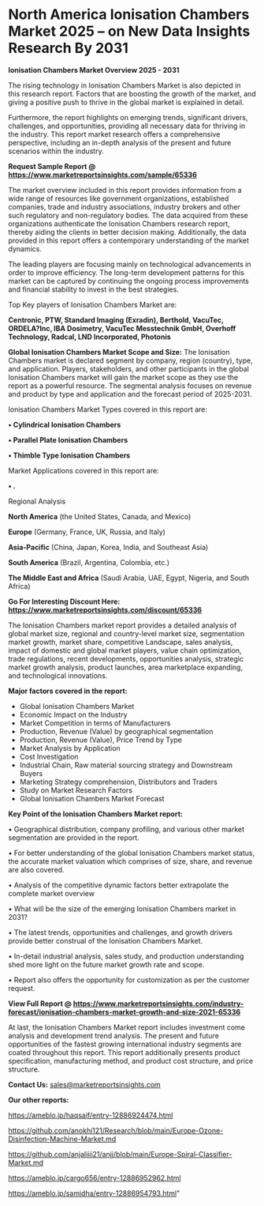 # North America Ionisation Chambers Market 2025 – on New Data Insights Research By 2031

<Strong> Ionisation Chambers Market Overview 2025 - 2031</strong>

The rising technology in Ionisation Chambers Market is also depicted in this research report. Factors that are boosting the growth of the market, and giving a positive push to thrive in the global market is explained in detail.

Furthermore, the report highlights on emerging trends, significant drivers, challenges, and opportunities, providing all necessary data for thriving in the industry. This report market research offers a comprehensive perspective, including an in-depth analysis of the present and future scenarios within the industry.

<strong>Request Sample Report @ <a href=https://www.marketreportsinsights.com/sample/65336>https://www.marketreportsinsights.com/sample/65336</a></strong>

The market overview included in this report provides information from a wide range of resources like government organizations, established companies, trade and industry associations, industry brokers and other such regulatory and non-regulatory bodies. The data acquired from these organizations authenticate the Ionisation Chambers research report, thereby aiding the clients in better decision making. Additionally, the data provided in this report offers a contemporary understanding of the market dynamics.

The leading players are focusing mainly on technological advancements in order to improve efficiency. The long-term development patterns for this market can be captured by continuing the ongoing process improvements and financial stability to invest in the best strategies.

Top Key players of Ionisation Chambers Market are:

<strong>Centronic, PTW, Standard Imaging (Exradin), Berthold, VacuTec, ORDELA?Inc, IBA Dosimetry, VacuTec Messtechnik GmbH, Overhoff Technology, Radcal, LND Incorporated, Photonis</strong>

<strong><b>Global Ionisation Chambers Market Scope and Size:</b></strong>
The Ionisation Chambers market is declared segment by company, region (country), type, and application. Players, stakeholders, and other participants in the global Ionisation Chambers market will gain the market scope as they use the report as a powerful resource. The segmental analysis focuses on revenue and product by type and application and the forecast period of 2025-2031.

Ionisation Chambers Market Types covered in this report are:

<strong>• Cylindrical Ionisation Chambers

• Parallel Plate Ionisation Chambers

• Thimble Type Ionisation Chambers</strong>

Market Applications covered in this report are:

<strong>• .</strong> 

Regional Analysis

<strong>North America</strong> (the United States, Canada, and Mexico)

<strong>Europe</strong> (Germany, France, UK, Russia, and Italy)

<strong>Asia-Pacific</strong> (China, Japan, Korea, India, and Southeast Asia)

<strong>South America</strong> (Brazil, Argentina, Colombia, etc.)

<strong>The Middle East and Africa</strong> (Saudi Arabia, UAE, Egypt, Nigeria, and South Africa)

<strong>Go For Interesting Discount Here: <a href=https://www.marketreportsinsights.com/discount/65336>https://www.marketreportsinsights.com/discount/65336</a></strong>

The Ionisation Chambers market report provides a detailed analysis of global market size, regional and country-level market size, segmentation market growth, market share, competitive Landscape, sales analysis, impact of domestic and global market players, value chain optimization, trade regulations, recent developments, opportunities analysis, strategic market growth analysis, product launches, area marketplace expanding, and technological innovations.

<strong><b>Major factors covered in the report:</b></strong>
<ul>
  <li>Global Ionisation Chambers Market </li>
  <li>Economic Impact on the Industry</li>
  <li>Market Competition in terms of Manufacturers</li>
  <li>Production, Revenue (Value) by geographical segmentation</li>
  <li>Production, Revenue (Value), Price Trend by Type</li>
  <li>Market Analysis by Application</li>
  <li>Cost Investigation</li>
  <li>Industrial Chain, Raw material sourcing strategy and Downstream Buyers</li>
  <li>Marketing Strategy comprehension, Distributors and Traders</li>
  <li>Study on Market Research Factors</li>
  <li>Global Ionisation Chambers Market Forecast</li>
</ul>

<strong><b>Key Point of the Ionisation Chambers Market report:</b></strong>

• Geographical distribution, company profiling, and various other market segmentation are provided in the report.

• For better understanding of the global Ionisation Chambers market status, the accurate market valuation which comprises of size, share, and revenue are also covered.

• Analysis of the competitive dynamic factors better extrapolate the complete market overview

• What will be the size of the emerging Ionisation Chambers market in 2031?

• The latest trends, opportunities and challenges, and growth drivers provide better construal of the Ionisation Chambers Market.

• In-detail industrial analysis, sales study, and production understanding shed more light on the future market growth rate and scope.

• Report also offers the opportunity for customization as per the customer request.

<strong><b>View Full Report @ <a href=https://www.marketreportsinsights.com/industry-forecast/ionisation-chambers-market-growth-and-size-2021-65336>https://www.marketreportsinsights.com/industry-forecast/ionisation-chambers-market-growth-and-size-2021-65336</a></b></strong>


At last, the Ionisation Chambers Market report includes investment come analysis and development trend analysis. The present and future opportunities of the fastest growing international industry segments are coated throughout this report. This report additionally presents product specification, manufacturing method, and product cost structure, and price structure.

<strong>Contact Us:</strong>
sales@marketreportsinsights.com

<strong>Our other reports:</strong>

<a href=https://ameblo.jp/haqsaif/entry-12886924474.html>https://ameblo.jp/haqsaif/entry-12886924474.html</a>

<a href=https://github.com/anokhi121/Research/blob/main/Europe-Ozone-Disinfection-Machine-Market.md>https://github.com/anokhi121/Research/blob/main/Europe-Ozone-Disinfection-Machine-Market.md</a>

<a href=https://github.com/anjaliiii21/anjj/blob/main/Europe-Spiral-Classifier-Market.md>https://github.com/anjaliiii21/anjj/blob/main/Europe-Spiral-Classifier-Market.md</a>

<a href=https://ameblo.jp/cargo656/entry-12886952962.html>https://ameblo.jp/cargo656/entry-12886952962.html</a>

<a href=https://ameblo.jp/samidha/entry-12886954793.html>https://ameblo.jp/samidha/entry-12886954793.html</a>"
